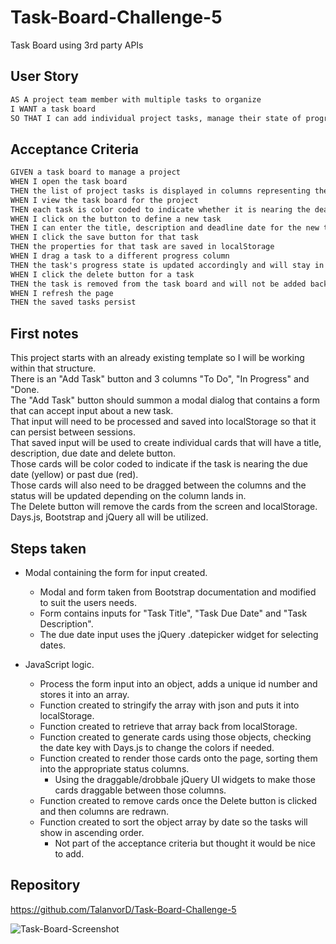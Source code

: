 # Task-Board-Challenge-5
Task Board using 3rd party APIs

## User Story

```md
AS A project team member with multiple tasks to organize
I WANT a task board 
SO THAT I can add individual project tasks, manage their state of progress and track overall project progress accordingly
```

## Acceptance Criteria

```md
GIVEN a task board to manage a project
WHEN I open the task board
THEN the list of project tasks is displayed in columns representing the task progress state (Not Yet Started, In Progress, Completed)
WHEN I view the task board for the project
THEN each task is color coded to indicate whether it is nearing the deadline (yellow) or is overdue (red)
WHEN I click on the button to define a new task
THEN I can enter the title, description and deadline date for the new task into a modal dialog
WHEN I click the save button for that task
THEN the properties for that task are saved in localStorage
WHEN I drag a task to a different progress column
THEN the task's progress state is updated accordingly and will stay in the new column after refreshing
WHEN I click the delete button for a task
THEN the task is removed from the task board and will not be added back after refreshing
WHEN I refresh the page
THEN the saved tasks persist
```

## First notes

This project starts with an already existing template so I will be working within that structure.  
There is an "Add Task" button and 3 columns "To Do", "In Progress" and "Done.  
The "Add Task" button should summon a modal dialog that contains a form that can accept input about a new task.  
That input will need to be processed and saved into localStorage so that it can persist between sessions.  
That saved input will be used to create individual cards that will have a title, description, due date and delete button.  
Those cards will be color coded to indicate if the task is nearing the due date (yellow) or past due (red).  
Those cards will also need to be dragged between the columns and the status will be updated depending on the column lands in.  
The Delete button will remove the cards from the screen and localStorage.  
Days.js, Bootstrap and jQuery all will be utilized.  

## Steps taken

- Modal containing the form for input created.
    - Modal and form taken from Bootstrap documentation and modified to suit the users needs.
    - Form contains inputs for "Task Title", "Task Due Date" and "Task Description".
    - The due date input uses the jQuery .datepicker widget for selecting dates.

- JavaScript logic.
    - Process the form input into an object, adds a unique id number and stores it into an array.
    - Function created to stringify the array with json and puts it into localStorage.
    - Function created to retrieve that array back from localStorage.
    - Function created to generate cards using those objects, checking the date key with Days.js to change the colors if needed.
    - Function created to render those cards onto the page, sorting them into the appropriate status columns.
        - Using the draggable/drobbale jQuery UI widgets to make those cards draggable between those columns.
    - Function created to remove cards once the Delete button is clicked and then columns are redrawn.
    - Function created to sort the object array by date so the tasks will show in ascending order.
        - Not part of the acceptance criteria but thought it would be nice to add.
     

## Repository

https://github.com/TalanvorD/Task-Board-Challenge-5

![Task-Board-Screenshot](https://github.com/TalanvorD/Task-Board-Challenge-5/assets/164896317/28f0afa8-a772-45ed-8151-b3249a4a1ff1)
